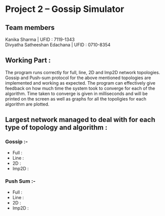 # Project 2 – Gossip Simulator

## Team members
Kanika Sharma | UFID : 7119-1343 <br />
Divyatha Satheeshan Edachana | UFID : 0710-8354

## Working Part :

The program runs correctly for full, line, 2D and Imp2D network topologies.
Gossip and Push-sum protocol for the above mentioned topologies are implemented and working as expected.
The program can effectively give feedback on how much time the system took to converge for each of the algorithm. Time taken to converge is given in milliseconds and will be printed on the screen as well as graphs for all the topoligies for each algorithm are plotted.

## Largest network managed to deal with for each type of topology and algorithm :

### Gossip :-

<ul>
<li>Full : </li>
<li>Line : </li>
<li>2D : </li>
<li>Imp2D : </li>
</ul>

### Push Sum :-

<ul>
<li>Full : </li>
<li>Line : </li>
<li>2D : </li>
<li>Imp2D : </li>
</ul>
